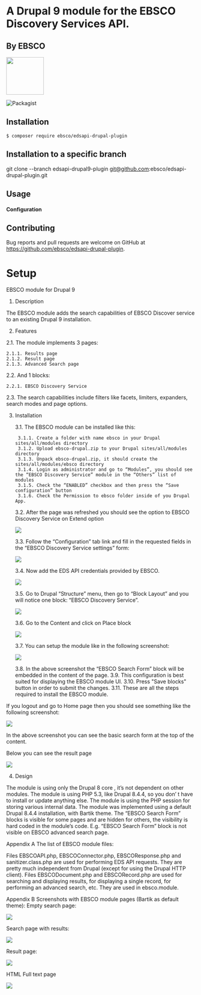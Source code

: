 # A Drupal 9 module for the EBSCO Discovery Services API.

## By EBSCO

  <img src="https://www.ebsco.com/themes/custom/cog_ebsco/logo.svg" width="100" height="100" />

![Packagist](https://img.shields.io/packagist/v/ebsco/edsapi-drupal8-plugin.svg)

## Installation
`$ composer require ebsco/edsapi-drupal-plugin`
## Installation to a specific branch
git clone --branch edsapi-drupal9-plugin git@github.com:ebsco/edsapi-drupal-plugin.git

## Usage

#### Configuration

## Contributing

Bug reports and pull requests are welcome on GitHub at https://github.com/ebsco/edsapi-drupal-plugin.


# Setup 

EBSCO module for Drupal 9
1. Description

The EBSCO module adds the search capabilities of EBSCO Discover service to an existing Drupal 9 installation.

2. Features

2.1. The module implements 3 pages:

    2.1.1. Results page
    2.1.2. Result page
    2.1.3. Advanced Search page

2.2. And 1 blocks: 

    2.2.1. EBSCO Discovery Service
    
2.3. The search capabilities include filters like facets, limiters, expanders, search modes and page options.

3. Installation

    3.1. The EBSCO module can be installed like this:

        3.1.1. Create a folder with name ebsco in your Drupal sites/all/modules directory
        3.1.2. Upload ebsco-drupal.zip to your Drupal sites/all/modules directory
        3.1.3. Unpack ebsco-drupal.zip, it should create the sites/all/modules/ebsco directory
        3.1.4. Login as administrator and go to “Modules”, you should see the “EBSCO Discovery Service” module in the “Others” list of modules
        3.1.5. Check the “ENABLED” checkbox and then press the “Save configuration” button
        3.1.6. Check the Permission to ebsco folder inside of you Drupal App.

    3.2. After the page was refreshed you should see the option to EBSCO Discovery Service on Extend option

    <img src="https://widgets.ebscohost.com/prod/simplekey/drupal8-setup/imgs/img-drupal-setup-001.png"/>

    3.3. Follow the “Configuration” tab link and fill in the requested fields in the “EBSCO Discovery Service settings” form:

    <img src="https://widgets.ebscohost.com/prod/simplekey/drupal8-setup/imgs/img-drupal-setup-002.png"/>

    3.4. Now add the EDS API credentials provided by EBSCO.

    <img src="https://widgets.ebscohost.com/prod/simplekey/drupal8-setup/imgs/img-drupal-setup-003.png"/>

    3.5. Go to Drupal “Structure” menu, then go to “Block Layout” and you will notice one block: “EBSCO Discovery Service”.

    <img src="https://widgets.ebscohost.com/prod/simplekey/drupal8-setup/imgs/img-drupal-setup-004.png"/>

    3.6. Go to the Content and click on Place block

    <img src="https://widgets.ebscohost.com/prod/simplekey/drupal8-setup/imgs/img-drupal-setup-005.png"/>

    3.7. You can setup the module like in the following screenshot:

    <img src="https://widgets.ebscohost.com/prod/simplekey/drupal8-setup/imgs/img-drupal-setup-006.png"/>

    3.8. In the above screenshot the “EBSCO Search Form” block will be embedded in the content of the page.
    3.9. This configuration is best suited for displaying the EBSCO module UI.
    3.10. Press "Save blocks" button in order to submit the changes.
    3.11. These are all the steps required to install the EBSCO module.

If you logout and go to Home page then you should see something like the following screenshot:

<img src="https://widgets.ebscohost.com/prod/simplekey/drupal8-setup/imgs/img-drupal-setup-007.png"/>

In the above screenshot you can see the basic search form at the top of the content.

Below you can see the result page

<img src="https://widgets.ebscohost.com/prod/simplekey/drupal8-setup/imgs/img-drupal-setup-008.png"/>

4. Design

The module is using only the Drupal 8 core , it’s not dependent on other modules. 
The module is using PHP 5.3, like Drupal 8.4.4, so you don’ t have to install or update anything else.
The module is using the PHP session for storing various internal data.
The module was implemented using a default Drupal 8.4.4 installation, with Bartik theme.
The “EBSCO Search Form” blocks is visible for some pages and are hidden for others, the visibility is hard coded in the module’s code. E.g. “EBSCO Search Form” block is not visible on EBSCO advanced search page.

Appendix A
The list of EBSCO module files:

Files EBSCOAPI.php, EBSCOConnector.php, EBSCOResponse.php and sanitizer.class.php are used for performing EDS API requests. They are pretty much independent from Drupal (except for using the Drupal HTTP client).
Files EBSCODocument.php and EBSCORecord.php are used for searching and displaying results, for displaying a single record, for performing an advanced search, etc. They are used in ebsco.module.


Appendix B
Screenshots with EBSCO module pages (Bartik  as default theme):
Empty search page:

<img src="https://widgets.ebscohost.com/prod/simplekey/drupal8-setup/imgs/img-drupal-setup-009.png"/>

Search page with results:

<img src="https://widgets.ebscohost.com/prod/simplekey/drupal8-setup/imgs/img-drupal-setup-010.png"/>

Result page:

<img src="https://widgets.ebscohost.com/prod/simplekey/drupal8-setup/imgs/img-drupal-setup-011.png"/>

HTML Full text page

<img src="https://widgets.ebscohost.com/prod/simplekey/drupal8-setup/imgs/img-drupal-setup-012.png"/>

